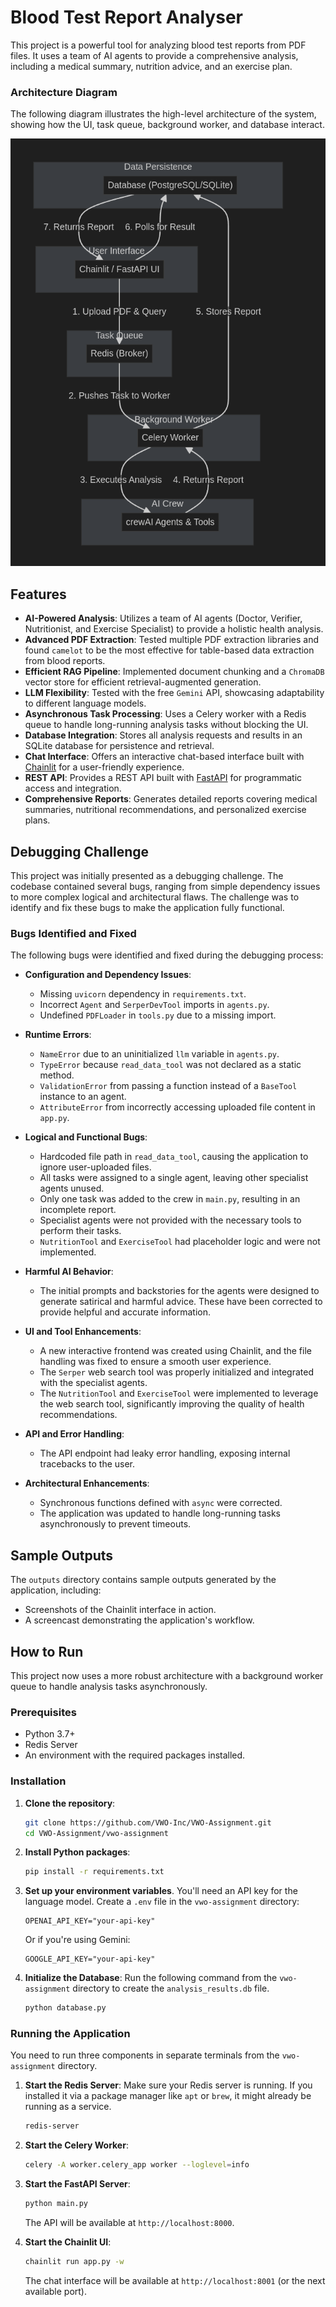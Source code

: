 # Blood Test Report Analyser

This project is a powerful tool for analyzing blood test reports from PDF files. It uses a team of AI agents to provide a comprehensive analysis, including a medical summary, nutrition advice, and an exercise plan.

### Architecture Diagram

The following diagram illustrates the high-level architecture of the system, showing how the UI, task queue, background worker, and database interact.

![Architecture Diagram](outputs/Architecture.png)



## Features

-   **AI-Powered Analysis**: Utilizes a team of AI agents (Doctor, Verifier, Nutritionist, and Exercise Specialist) to provide a holistic health analysis.
-   **Advanced PDF Extraction**: Tested multiple PDF extraction libraries and found `camelot` to be the most effective for table-based data extraction from blood reports.
-   **Efficient RAG Pipeline**: Implemented document chunking and a `ChromaDB` vector store for efficient retrieval-augmented generation.
-   **LLM Flexibility**: Tested with the free `Gemini` API, showcasing adaptability to different language models.
-   **Asynchronous Task Processing**: Uses a Celery worker with a Redis queue to handle long-running analysis tasks without blocking the UI.
-   **Database Integration**: Stores all analysis requests and results in an SQLite database for persistence and retrieval.
-   **Chat Interface**: Offers an interactive chat-based interface built with [Chainlit](https://chainlit.io/) for a user-friendly experience.
-   **REST API**: Provides a REST API built with [FastAPI](https://fastapi.tiangolo.com/) for programmatic access and integration.
-   **Comprehensive Reports**: Generates detailed reports covering medical summaries, nutritional recommendations, and personalized exercise plans.



## Debugging Challenge

This project was initially presented as a debugging challenge. The codebase contained several bugs, ranging from simple dependency issues to more complex logical and architectural flaws. The challenge was to identify and fix these bugs to make the application fully functional.

### Bugs Identified and Fixed

The following bugs were identified and fixed during the debugging process:

-   **Configuration and Dependency Issues**:
    -   Missing `uvicorn` dependency in `requirements.txt`.
    -   Incorrect `Agent` and `SerperDevTool` imports in `agents.py`.
    -   Undefined `PDFLoader` in `tools.py` due to a missing import.

-   **Runtime Errors**:
    -   `NameError` due to an uninitialized `llm` variable in `agents.py`.
    -   `TypeError` because `read_data_tool` was not declared as a static method.
    -   `ValidationError` from passing a function instead of a `BaseTool` instance to an agent.
    -   `AttributeError` from incorrectly accessing uploaded file content in `app.py`.

-   **Logical and Functional Bugs**:
    -   Hardcoded file path in `read_data_tool`, causing the application to ignore user-uploaded files.
    -   All tasks were assigned to a single agent, leaving other specialist agents unused.
    -   Only one task was added to the crew in `main.py`, resulting in an incomplete report.
    -   Specialist agents were not provided with the necessary tools to perform their tasks.
    -   `NutritionTool` and `ExerciseTool` had placeholder logic and were not implemented.

-   **Harmful AI Behavior**:
    -   The initial prompts and backstories for the agents were designed to generate satirical and harmful advice. These have been corrected to provide helpful and accurate information.

-   **UI and Tool Enhancements**:
    -   A new interactive frontend was created using Chainlit, and the file handling was fixed to ensure a smooth user experience.
    -   The `Serper` web search tool was properly initialized and integrated with the specialist agents.
    -   The `NutritionTool` and `ExerciseTool` were implemented to leverage the web search tool, significantly improving the quality of health recommendations.

-   **API and Error Handling**:
    -   The API endpoint had leaky error handling, exposing internal tracebacks to the user.

-   **Architectural Enhancements**:
    -   Synchronous functions defined with `async` were corrected.
    -   The application was updated to handle long-running tasks asynchronously to prevent timeouts.

## Sample Outputs

The `outputs` directory contains sample outputs generated by the application, including:
-   Screenshots of the Chainlit interface in action.
-   A screencast demonstrating the application's workflow.


## How to Run

This project now uses a more robust architecture with a background worker queue to handle analysis tasks asynchronously.

### Prerequisites

-   Python 3.7+
-   Redis Server
-   An environment with the required packages installed.

### Installation

1.  **Clone the repository**:
    ```bash
    git clone https://github.com/VWO-Inc/VWO-Assignment.git
    cd VWO-Assignment/vwo-assignment
    ```

2.  **Install Python packages**:
    ```bash
    pip install -r requirements.txt
    ```

3.  **Set up your environment variables**. You'll need an API key for the language model. Create a `.env` file in the `vwo-assignment` directory:
    ```
    OPENAI_API_KEY="your-api-key"
    ```
    Or if you're using Gemini:
    ```
    GOOGLE_API_KEY="your-api-key"
    ```

4.  **Initialize the Database**:
    Run the following command from the `vwo-assignment` directory to create the `analysis_results.db` file.
    ```bash
    python database.py
    ```

### Running the Application

You need to run three components in separate terminals from the `vwo-assignment` directory.

1.  **Start the Redis Server**:
    Make sure your Redis server is running. If you installed it via a package manager like `apt` or `brew`, it might already be running as a service.
    ```bash
    redis-server
    ```

2.  **Start the Celery Worker**:
    ```bash
    celery -A worker.celery_app worker --loglevel=info
    ```

3.  **Start the FastAPI Server**:
    ```bash
    python main.py
    ```
    The API will be available at `http://localhost:8000`.

4.  **Start the Chainlit UI**:
    ```bash
    chainlit run app.py -w
    ```
    The chat interface will be available at `http://localhost:8001` (or the next available port).



